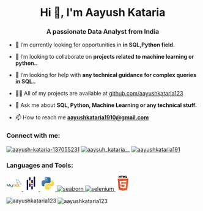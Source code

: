 <h1 align="center">Hi 👋, I'm Aayush Kataria</h1>
<h3 align="center">A passionate Data Analyst from India</h3>

- 🔭 I’m currently looking for opportunities in **in SQL,Python field.**

- 👯 I’m looking to collaborate on **projects related to machine learning or python..**

- 🤝 I’m looking for help with **any technical guidance for complex queries in SQL..**

- 👨‍💻 All of my projects are available at [github.com/aayushkataria123](github.com/aayushkataria123)

- 💬 Ask me about **SQL, Python, Machine Learning or any technical stuff.**

- 📫 How to reach me **aayushkataria1910@gmail.com**

<h3 align="left">Connect with me:</h3>
<p align="left">
<a href="https://linkedin.com/in/aayush-kataria-137055231" target="blank"><img align="center" src="https://raw.githubusercontent.com/rahuldkjain/github-profile-readme-generator/master/src/images/icons/Social/linked-in-alt.svg" alt="aayush-kataria-137055231" height="30" width="40" /></a>
<a href="https://instagram.com/aaysuh_kataria__" target="blank"><img align="center" src="https://raw.githubusercontent.com/rahuldkjain/github-profile-readme-generator/master/src/images/icons/Social/instagram.svg" alt="aaysuh_kataria__" height="30" width="40" /></a>
<a href="https://www.hackerrank.com/aayushkataria191" target="blank"><img align="center" src="https://raw.githubusercontent.com/rahuldkjain/github-profile-readme-generator/master/src/images/icons/Social/hackerrank.svg" alt="aayushkataria191" height="30" width="40" /></a>
</p>

<h3 align="left">Languages and Tools:</h3>
<p align="left">  </a> <a href="https://www.mysql.com/" target="_blank" rel="noreferrer"> <img src="https://raw.githubusercontent.com/devicons/devicon/master/icons/mysql/mysql-original-wordmark.svg" alt="mysql" width="40" height="40"/> </a> <a href="https://pandas.pydata.org/" target="_blank" rel="noreferrer"> <img src="https://raw.githubusercontent.com/devicons/devicon/2ae2a900d2f041da66e950e4d48052658d850630/icons/pandas/pandas-original.svg" alt="pandas" width="40" height="40"/> </a> <a href="https://www.python.org" target="_blank" rel="noreferrer"> <img src="https://raw.githubusercontent.com/devicons/devicon/master/icons/python/python-original.svg" alt="python" width="40" height="40"/> </a> <a href="https://seaborn.pydata.org/" target="_blank" rel="noreferrer"> <img src="https://seaborn.pydata.org/_images/logo-mark-lightbg.svg" alt="seaborn" width="40" height="40"/> </a> <a href="https://www.selenium.dev" target="_blank" rel="noreferrer"> <img src="https://raw.githubusercontent.com/detain/svg-logos/780f25886640cef088af994181646db2f6b1a3f8/svg/selenium-logo.svg" alt="selenium" width="40" height="40"/> <a href="https://www.w3.org/html/" target="_blank" rel="noreferrer"> <img src="https://raw.githubusercontent.com/devicons/devicon/master/icons/html5/html5-original-wordmark.svg" alt="html5" width="40" height="40"/></a> </p>

<p><img align="left" src="https://github-readme-stats.vercel.app/api/top-langs?username=aayushkataria123&show_icons=true&locale=en&layout=compact" alt="aayushkataria123" /></p>

<p>&nbsp;<img align="center" src="https://github-readme-stats.vercel.app/api?username=aayushkataria123&show_icons=true&locale=en" alt="aayushkataria123" /></p>


